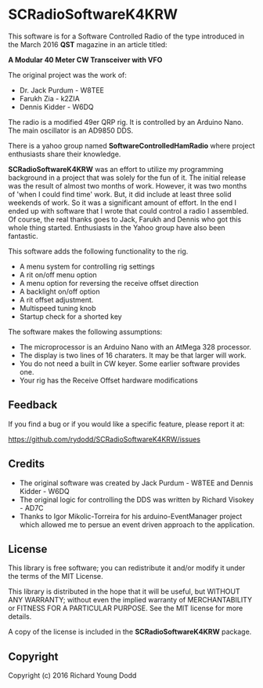 # SCRadioSoftwareK4KRW

This software is for a Software Controlled Radio of the type introduced in the 
March 2016 **QST** magazine in an article titled:

**A Modular 40 Meter CW Transceiver with VFO**

The original project was the work of:

* Dr. Jack Purdum - W8TEE
* Farukh Zia - k2ZIA
* Dennis Kidder - W6DQ

The radio is a modified 49er QRP rig.  It is controlled by an Arduino Nano.  
The main oscillator is an AD9850 DDS.  

There is a yahoo group named **SoftwareControlledHamRadio** where project 
enthusiasts share their knowledge.

**SCRadioSoftwareK4KRW** was an effort to utilize my programming background in
a project that was solely for the fun of it.  The initial release was the result
of almost two months of work.  However, it was two months of 'when I could 
find time' work.  But, it did include at least three solid weekends of work.
So it was a significant amount of effort.  In the end I ended up with 
software that I wrote that could control a radio I assembled.  Of course, the
real thanks goes to Jack, Farukh and Dennis who got this whole thing started.
Enthusiasts in the Yahoo group have also been fantastic.

This software adds the following functionality to the rig.
* A menu system for controlling rig settings
* A rit on/off menu option
* A menu option for reversing the receive offset direction
* A backlight on/off option
* A rit offset adjustment.
* Multispeed tuning knob
* Startup check for a shorted key

The software makes the following assumptions:
* The microprocessor is an Arduino Nano with an AtMega 328 processor.
* The display is two lines of 16 charaters.  It may be that larger will work.
* You do not need a built in CW keyer.  Some earlier software provides one.
* Your rig has the Receive Offset hardware modifications

## Feedback

If you find a bug or if you would like a specific feature, please report it at:

https://github.com/rydodd/SCRadioSoftwareK4KRW/issues

## Credits

* The original software was created by Jack Purdum - W8TEE and Dennis Kidder - W6DQ
* The original logic for controlling the DDS was written by Richard Visokey - AD7C
* Thanks to Igor Mikolic-Torreira for his arduino-EventManager project which allowed
me to persue an event driven approach to the application.

## License

This library is free software; you can redistribute it and/or modify it under
the terms of the MIT License.

This library is distributed in the hope that it will be useful, but WITHOUT ANY
WARRANTY; without even the implied warranty of MERCHANTABILITY or FITNESS FOR A
PARTICULAR PURPOSE.  See the MIT license for more details.

A copy of the license is included in the **SCRadioSoftwareK4KRW** package.


## Copyright

Copyright (c) 2016 Richard Young Dodd

